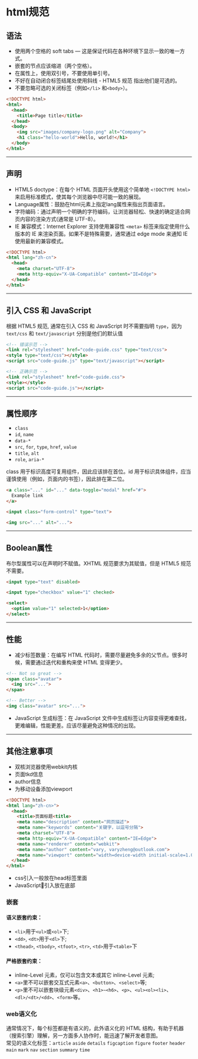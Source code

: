 # html规范  
## 语法  

* 使用两个空格的 soft tabs — 这是保证代码在各种环境下显示一致的唯一方式。  
* 嵌套的节点应该缩进（两个空格）。  
* 在属性上，使用双引号，不要使用单引号。  
* 不好在自动闭合标签结尾处使用斜线 - HTML5 规范 指出他们是可选的。  
* 不要忽略可选的关闭标签（例如`</li>` 和`<body>`）。
```html
<!DOCTYPE html>
<html>
  <head>
    <title>Page title</title>
  </head>
  <body>
    <img src="images/company-logo.png" alt="Company">
    <h1 class="hello-world">Hello, world!</h1>
  </body>
</html>
```
***
## 声明
* HTML5 doctype：在每个 HTML 页面开头使用这个简单地 `<!DOCTYPE html>` 来启用标准模式，使其每个浏览器中尽可能一致的展现。  
* Language属性：鼓励在html元素上指定lang属性来指出页面语言。  
* 字符编码：通过声明一个明确的字符编码，让浏览器轻松、快速的确定适合网页内容的渲染方式(通常是 UTF-8）。  
* IE 兼容模式：Internet Explorer 支持使用兼容性 `<meta>` 标签来指定使用什么版本的 IE 来渲染页面。如果不是特殊需要，通常通过 edge mode 来通知 IE 使用最新的兼容模式。  
```html
<!DOCTYPE html>
<html lang="zh-cn">
  <head>
    <meta charset="UTF-8">
    <meta http-equiv="X-UA-Compatible" content="IE=Edge">
  </head>
</html>
```
***
## 引入 CSS 和 JavaScript
根据 HTML5 规范, 通常在引入 CSS 和 JavaScript 时不需要指明 `type`，因为 `text/css` 和 `text/javascript` 分别是他们的默认值
```html
<!-- 错误示范 -->
<link rel="stylesheet" href="code-guide.css" type="text/css">
<style type="text/css"></style>
<script src="code-guide.js" type="text/javascript"></script>

<!-- 正确示范 -->
<link rel="stylesheet" href="code-guide.css">
<style></style>
<script src="code-guide.js"></script>
```  
***
## 属性顺序
* `class`
* `id`, `name`
* `data-*`
* `src`, `for`, `type`, `href`, `value`
* `title`, `alt`
* `role`, `aria-*`  

class 用于标识高度可复用组件，因此应该排在首位。id 用于标识具体组件，应当谨慎使用（例如，页面内的书签），因此排在第二位。  
```html
<a class="..." id="..." data-toggle="modal" href="#">
  Example link
</a>

<input class="form-control" type="text">

<img src="..." alt="...">
```
***
## Boolean属性  
布尔型属性可以在声明时不赋值。XHTML 规范要求为其赋值，但是 HTML5 规范不需要。  
```html
<input type="text" disabled>

<input type="checkbox" value="1" checked>

<select>
  <option value="1" selected>1</option>
</select>
```
***
## 性能
* 减少标签数量：在编写 HTML 代码时，需要尽量避免多余的父节点。很多时候，需要通过迭代和重构来使 HTML 变得更少。  
```html
<!-- Not so great -->
<span class="avatar">
  <img src="...">
</span>

<!-- Better -->
<img class="avatar" src="...">
```
* JavaScript 生成标签：在 JavaScript 文件中生成标签让内容变得更难查找，更难编辑，性能更差。应该尽量避免这种情况的出现。  
***
## 其他注意事项
* 双核浏览器使用webkit内核
* 页面tkd信息
* author信息
* 为移动设备添加viewport  
```html
<!DOCTYPE html>
<html lang="zh-cn>">
  <head>
    <title>页面标题<title>
    <meta name="description" content="网页描述">
    <meta name="keywords" content="关键字，以逗号分隔">
    <meta charset="UTF-8">
    <meta http-equiv="X-UA-Compatible" content="IE=Edge">
    <meta name="renderer" content="webkit">
    <meta name="author" content="vary, varyzheng@outlook.com">
    <meta name="viewport" content="width=device-width initial-scale=1.0, maximum-scale=1.0, user-scalable=no">
  </head>
</html>
```
* css引入一般放在head标签里面</li>
* JavaScript引入放在底部  
### 嵌套
#### 语义嵌套约束：
* `<li>`用于`<ul>`或`<ol>`下;
* `<dd>`, `<dt>`用于`<dl>`下;
* `<thead>`, `<tbody>`, `<tfoot>`, `<tr>`, `<td>`用于`<table>`下
#### 严格嵌套约束：
* inline-Level 元素，仅可以包含文本或其它 inline-Level 元素;
* `<a>`里不可以嵌套交互式元素`<a>`、`<button>`、`<select>`等;
* `<p>`里不可以嵌套块级元素`<div>`、`<h1>~<h6>`、`<p>`、`<ul><ol><li>`、`<dl>/<dt>/<dd>`、`<form>`等。

### web语义化
通常情况下，每个标签都是有语义的，此外语义化的 HTML 结构，有助于机器（搜索引擎）理解，另一方面多人协作时，能迅速了解开发者意图。  
常见的语义化标签：`article` `aside` `details` `figcaption` `figure` `footer` `header` `main` `mark` `nav` `section` `summary` `time`
